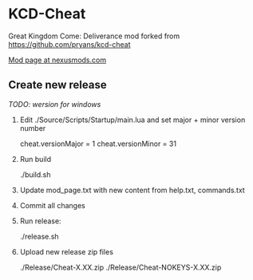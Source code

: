 # KCD-Cheat

Great Kingdom Come: Deliverance mod forked from https://github.com/pryans/kcd-cheat

[Mod page at nexusmods.com](https://www.nexusmods.com/kingdomcomedeliverance/mods/106)

## Create new release

*TODO: wersion for windows*

1. Edit ./Source/Scripts/Startup/main.lua and set major + minor version number

    cheat.versionMajor = 1
    cheat.versionMinor = 31

2. Run build

   ./build.sh

3. Update mod_page.txt with new content from help.txt, commands.txt

4. Commit all changes

5. Run release:

   ./release.sh

6. Upload new release zip files

   ./Release/Cheat-X.XX.zip
   ./Release/Cheat-NOKEYS-X.XX.zip
